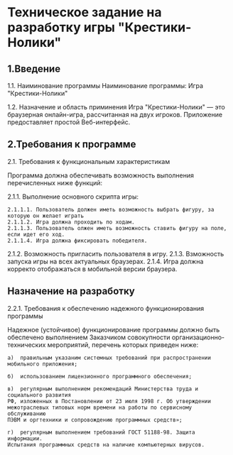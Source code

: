 # Техническое задание на разработку игры "Крестики-Нолики"

## 1.Введение

1.1. Наиминование программы
Наиминование программы: Игра "Крестики-Нолики"

1.2. Назначение и область приминения
Игра "Крестики-Нолики" — это браузерная онлайн-игра, рассчитанная на двух игроков. 
Приложение предоставляет простой Веб-интерфейс.

## 2.Требования к программе

2.1. Требования к функциональным характеристикам

Программа должна обеспечивать возможность выполнения перечисленных ниже функций:

  2.1.1. Выполнение основного скрипта игры:
  
    2.1.1.1. Пользователь должен иметь возможность выбрать фигуру, за которую он желает играть
    2.1.1.2. Игра должна проходить по ходам. 
    2.1.1.3. Пользователь олжен иметь возможность ставить фигуру на поле, если идет его ход.
    2.1.1.4. Игра должна фиксировать победителя. 
  
  2.1.2. Возможность пригласить пользователя в игру. 
  2.1.3. Взможность запуска игры на всех актуальных браузерах. 
  2.1.4. Игра должна корректо отображаться в мобильной версии браузера.
## Назначение на разработку

2.2.1. Требования к обеспечению надежного функционирования программы

Надежное (устойчивое) функционирование программы должно быть обеспечено выполнением
Заказчиком совокупности организационно-технических мероприятий, перечень которых
приведен ниже:

    а)  правильным указаним системных требований при распространении мобильного приложения;

    б)  использованием лицензионного программного обеспечения;
  
    в)  регулярным выполнением рекомендаций Министерства труда и социального развития
    РФ, изложенных в Постановлении от 23 июля 1998 г. Об утверждении
    межотраслевых типовых норм времени на работы по сервисному обслуживанию
    ПЭВМ и оргтехники и сопровождению программных средств»;
  
    г)  регулярным выполнением требований ГОСТ 51188-98. Защита информации.
    Испытания программных средств на наличие компьютерных вирусов.
